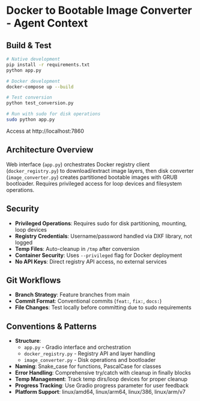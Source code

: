 # Docker to Bootable Image Converter - Agent Context

## Build & Test

```bash
# Native development
pip install -r requirements.txt
python app.py

# Docker development
docker-compose up --build

# Test conversion
python test_conversion.py

# Run with sudo for disk operations
sudo python app.py
```

Access at http://localhost:7860

## Architecture Overview

Web interface (`app.py`) orchestrates Docker registry client (`docker_registry.py`) to download/extract image layers, then disk converter (`image_converter.py`) creates partitioned bootable images with GRUB bootloader. Requires privileged access for loop devices and filesystem operations.

## Security

- **Privileged Operations**: Requires sudo for disk partitioning, mounting, loop devices
- **Registry Credentials**: Username/password handled via DXF library, not logged
- **Temp Files**: Auto-cleanup in `/tmp` after conversion
- **Container Security**: Uses `--privileged` flag for Docker deployment
- **No API Keys**: Direct registry API access, no external services

## Git Workflows

- **Branch Strategy**: Feature branches from main
- **Commit Format**: Conventional commits (`feat:`, `fix:`, `docs:`)
- **File Changes**: Test locally before committing due to sudo requirements

## Conventions & Patterns

- **Structure**: 
  - `app.py` - Gradio interface and orchestration
  - `docker_registry.py` - Registry API and layer handling  
  - `image_converter.py` - Disk operations and bootloader
- **Naming**: Snake_case for functions, PascalCase for classes
- **Error Handling**: Comprehensive try/catch with cleanup in finally blocks
- **Temp Management**: Track temp dirs/loop devices for proper cleanup
- **Progress Tracking**: Use Gradio progress parameter for user feedback
- **Platform Support**: linux/amd64, linux/arm64, linux/386, linux/arm/v7